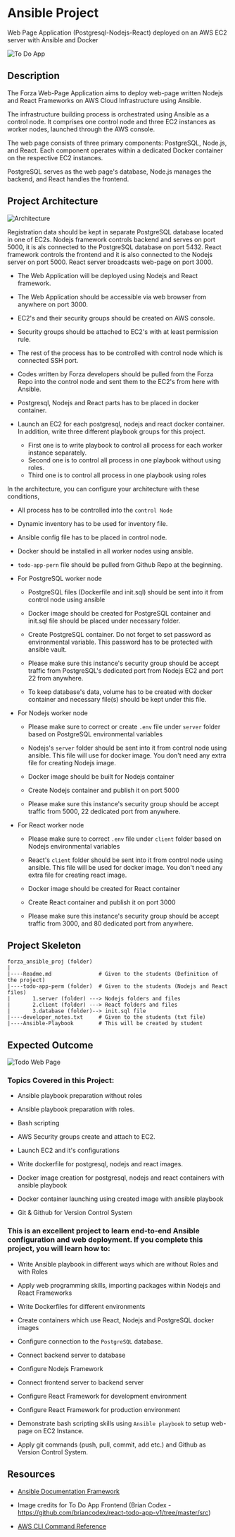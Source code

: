# Ansible Project  
Web Page Application (Postgresql-Nodejs-React) deployed on an AWS EC2 server with Ansible and Docker

![To Do App](To-Do-app.png)

## Description

The Forza Web-Page Application aims to deploy web-page written Nodejs and React Frameworks on AWS Cloud Infrastructure using Ansible. 

The infrastructure building process is orchestrated using Ansible as a control node. It comprises one control node and three EC2 instances as worker nodes, launched through the AWS console. 

The web page consists of three primary components: PostgreSQL, Node.js, and React. Each component operates within a dedicated Docker container on the respective EC2 instances. 

PostgreSQL serves as the web page's database, Node.js manages the backend, and React handles the frontend.


## Project Architecture

![Architecture](ansible-architecture-diagram.png)

Registration data should be kept in separate PostgreSQL database located in one of EC2s. Nodejs framework controls backend and serves on port 5000, it is als connected to the PostgreSQL database on port 5432. React framework controls the frontend and it is also connected to the Nodejs server on port 5000. React server broadcasts web-page on port 3000. 

- The Web Application will be deployed using Nodejs and React framework.

- The Web Application should be accessible via web browser from anywhere on port 3000.

- EC2's and their security groups should be created on AWS console.

- Security groups should be attached to EC2's with at least permission rule.

- The rest of the process has to be controlled with control node which is connected SSH port.

- Codes written by Forza developers should be pulled from the Forza Repo into the control node and sent them to the EC2's from here with Ansible.

- Postgresql, Nodejs and React parts has to be placed in docker container. 

- Launch an EC2 for each postgresql, nodejs and react docker container. In addition, write three different playbook groups for this project. 
    - First one is to write playbook to control all process for each worker instance separately. 
    - Second one is to control all process in one playbook without using roles.
    - Third one is to control all process in one playbook using roles

In the architecture, you can configure your architecture with these conditions,

  - All process has to be controlled into the `control Node`

  - Dynamic inventory has to be used for inventory file.

  - Ansible config file has to be placed in control node.
  
  - Docker should be installed in all worker nodes using ansible.

  - `todo-app-pern` file should be pulled from Github Repo at the beginning.

  - For PostgreSQL worker node

    - PostgreSQL files (Dockerfile and init.sql) should be sent into it from control node using ansible

    - Docker image should be created for PostgreSQL container and init.sql file should be placed under necessary folder.

    - Create PostgreSQL container. Do not forget to set password as environmental variable. This password has to be protected with ansible vault.

    - Please make sure this instance's security group should be accept traffic from PostgreSQL's dedicated port from Nodejs EC2 and port 22 from anywhere.

    - To keep database's data, volume has to be created with docker container and necessary file(s) should be kept under this file.

  - For Nodejs worker node

    - Please make sure to correct or create `.env` file under `server` folder based on PostgreSQL environmental variables
    
    - Nodejs's `server` folder should be sent into it from control node using ansible. This file will use for docker image. You don't need any extra file for creating Nodejs image.

    - Docker image should be built for Nodejs container

    - Create Nodejs container and publish it on port 5000

    - Please make sure this instance's security group should be accept traffic from 5000, 22 dedicated port from anywhere.

  - For React worker node

    - Please make sure to correct `.env` file under `client` folder based on Nodejs environmental variables 
    
    - React's `client` folder should be sent into it from control node using ansible. This file will be used for docker image. You don't need any extra file for creating react image.

    - Docker image should be created for React container

    - Create React container and publish it on port 3000

    - Please make sure this instance's security group should be accept traffic from 3000, and 80 dedicated port from anywhere.



## Project Skeleton 

```text
forza_ansible_proj (folder)
|
|----Readme.md               # Given to the students (Definition of the project)
|----todo-app-perm (folder)  # Given to the students (Nodejs and React files)
|       1.server (folder) ---> Nodejs folders and files
|       2.client (folder) ---> React folders and files
|       3.database (folder)--> init.sql file 
|----developer_notes.txt     # Given to the students (txt file)
|----Ansible-Playbook        # This will be created by student
```

## Expected Outcome

![Todo Web Page](./todo_web.png)

### Topics Covered in this Project:

- Ansible playbook preparation without roles

- Ansible playbook preparation with roles.

- Bash scripting

- AWS Security groups create and attach to EC2.

- Launch EC2 and it's configurations

- Write dockerfile for postgresql, nodejs and react images.

- Docker image creation for postgresql, nodejs and react containers with ansible playbook

- Docker container launching using created image with ansible playbook

- Git & Github for Version Control System

### This is an excellent project to learn end-to-end Ansible configuration and web deployment. If you complete this project, you will learn how to: 

- Write Ansible playbook in different ways which are without Roles and with Roles

- Apply web programming skills, importing packages within Nodejs and React Frameworks

- Write Dockerfiles for different environments

- Create containers which use React, Nodejs and PostgreSQL docker images 

- Configure connection to the `PostgreSQL` database.

- Connect backend server to database

- Configure Nodejs Framework

- Connect frontend server to backend server

- Configure React Framework for development environment

- Configure React Framework for production environment

- Demonstrate bash scripting skills using `Ansible playbook` to setup web-page on EC2 Instance.

- Apply git commands (push, pull, commit, add etc.) and Github as Version Control System.

## Resources

- [Ansible Documentation Framework](https://docs.ansible.com/ansible/2.5/user_guide/index.html)

- Image credits for To Do App Frontend (Brian Codex - https://github.com/briancodex/react-todo-app-v1/tree/master/src)

- [AWS CLI Command Reference](https://docs.aws.amazon.com/cli/latest/index.html)
